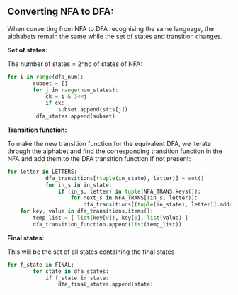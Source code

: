 
## Converting NFA to DFA:

When converting from NFA to DFA recognising the same language, the alphabets remain the same while the set of states and transition changes.

**Set of states:**

The number of states = 2^no of states of NFA:

```python
for i in range(dfa_num):
        subset = []
        for j in range(num_states):  
            ck = i & 1<<j          
            if ck:
                subset.append(stts[j])
         dfa_states.append(subset)
```

**Transition function:**

To make the new transition function for the equivalent DFA, we iterate through the alphabet and find the corresponding transition function in the NFA and add them to the DFA transition function if not present:

```python
for letter in LETTERS:
            dfa_transitions[(tuple(in_state), letter)] = set()
            for in_s in in_state:
                if (in_s, letter) in tuple(NFA_TRANS.keys()):
                    for next_s in NFA_TRANS[(in_s, letter)]:
                        dfa_transitions[(tuple(in_state), letter)].add(next_s)
    for key, value in dfa_transitions.items():
        temp_list = [ list(key[0]), key[1], list(value) ] 
        dfa_transition_function.append(list(temp_list))
```

**Final states:**

This will be the set of all states containing the final states

```python
for f_state in FINAL:
        for state in dfa_states:
            if f_state in state:
                dfa_final_states.append(state)
```
